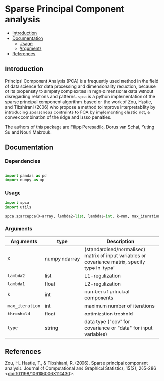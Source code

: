 # Sparse Principal Component analysis

- [Introduction](#introduction)
- [Documentation](#documentation)
	- [Usage](#usage)
	- [Arguments](#arguments)
- [References](#references)

## Introduction

Principal Component Analysis (PCA) is a frequently used method in the field of data science for data processing and dimensionality reduction, because of its propensity to simplify complexities in high-dimensional data without disregarding relations and patterns. `spca` is a python implementation of the sparse principal component algorithm, based on the work of Zou, Hastie, and Tibshirani (2006) who propose a method to improve interpretability by introducing sparseness contraints to PCA by implementing elastic net, a convex combination of the ridge and lasso penalties.

The authors of this package are Filipp Peresadilo, Dorus van Schai, Yuting Su and Nouri Mabrouk.

## Documentation

### Dependencies

```python

import pandas as pd
import numpy as np

```

### Usage

```python
import spca
import utils

spca.sparcepca(X=array, lambda2=list, lambda1=int, k=num, max_iteration=float, threshold=float, type=string)
```

### Arguments

| Arguments     | type           | Description  |
| ------------- |-------------| -----|
| `X`     | numpy.ndarray | (standardised/normalised) matrix of input variables or covariance matrix, specify type in 'type'|
| `lambda2`      | list      |   L1-regulization |
| `lambda1` |   float    |   L2-regulization  |
| `k` |   int    |  number of principal components  |
| `max_iteration` |  int     | maximum number of iterations   |
| `threshold` |    float   |  optimization treshold  |
| `type` |    string   |  data type ("cov" for covariance or "data" for input variables)  |

## References

Zou, H., Hastie, T., & Tibshirani, R. (2006). Sparse principal component analysis. Journal of Computational and Graphical Statistics, 15(2), 265-286 <[doi:10.1198/106186006X113430](https://doi.org/10.1198%2F106186006X113430)>.

